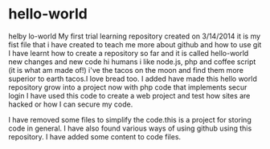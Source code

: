 # hello-world
helby lo-world 
My first trial learning repository created on 3/14/2014
it is my fist file that i have created to teach me more about github and how to use git
I have learnt how to create a repository so far and it is called hello-world
new changes and new code
hi humans 
i like node.js, php and coffee script (it is what am made of!)
i've the tacos on the moon and find them more superior to earth tacos.I love bread too.
 I added have made this hello world repository grow into a project now with php code that implements secur login I have used this code to create a web project and test how sites are hacked or how I can secure my code.
 
I have removed some files to simplify the code.this is a project for storing code in general.
I have also found various ways of using github using this repository. 
I have added some content to code files.
